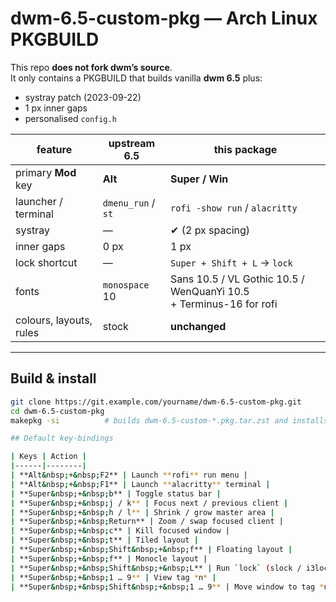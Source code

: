 # dwm-6.5-custom-pkg  — Arch Linux PKGBUILD

This repo **does not fork dwm’s source**.  
It only contains a PKGBUILD that builds vanilla **dwm 6.5** plus:

* systray patch (2023-09-22)  
* 1 px inner gaps  
* personalised `config.h`

| feature                        | upstream 6.5 | this package |
|--------------------------------|--------------|--------------|
| primary **Mod** key            | **Alt**      | **Super / Win** |
| launcher / terminal            | `dmenu_run` / `st` | `rofi -show run` / `alacritty` |
| systray                        | —            | ✔ (2 px spacing) |
| inner gaps                     | 0 px         | 1 px |
| lock shortcut                  | —            | `Super + Shift + L` → `lock` |
| fonts                          | `monospace` 10 | Sans 10.5 / VL Gothic 10.5 / WenQuanYi 10.5<br>+ Terminus-16 for rofi |
| colours, layouts, rules        | stock        | **unchanged** |

---

## Build & install

```bash
git clone https://git.example.com/yourname/dwm-6.5-custom-pkg.git
cd dwm-6.5-custom-pkg
makepkg -si          # builds dwm-6.5-custom-*.pkg.tar.zst and installs it

## Default key-bindings

| Keys | Action |
|------|--------|
| **Alt&nbsp;+&nbsp;F2** | Launch **rofi** run menu |
| **Alt&nbsp;+&nbsp;F1** | Launch **alacritty** terminal |
| **Super&nbsp;+&nbsp;b** | Toggle status bar |
| **Super&nbsp;+&nbsp;j / k** | Focus next / previous client |
| **Super&nbsp;+&nbsp;h / l** | Shrink / grow master area |
| **Super&nbsp;+&nbsp;Return** | Zoom / swap focused client |
| **Super&nbsp;+&nbsp;c** | Kill focused window |
| **Super&nbsp;+&nbsp;t** | Tiled layout |
| **Super&nbsp;+&nbsp;Shift&nbsp;+&nbsp;f** | Floating layout |
| **Super&nbsp;+&nbsp;f** | Monocle layout |
| **Super&nbsp;+&nbsp;Shift&nbsp;+&nbsp;L** | Run `lock` (slock / i3lock) |
| **Super&nbsp;+&nbsp;1 … 9** | View tag *n* |
| **Super&nbsp;+&nbsp;Shift&nbsp;+&nbsp;1 … 9** | Move window to tag *n* |
